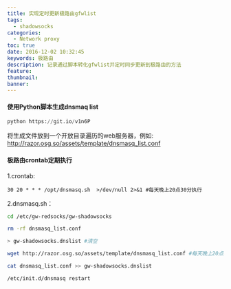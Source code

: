 ```yaml
---
title: 实现定时更新极路由gfwlist
tags:
  - shadowsocks
categories:
  - Network proxy
toc: true
date: 2016-12-02 10:32:45
keywords: 极路由
description: 记录通过脚本转化gfwlist并定时同步更新到极路由的方法
feature:
thumbnail: 
banner: 
---
```

#### 使用Python脚本生成dnsmaq list
``` python
python https://git.io/v1n6P
```
将生成文件放到一个开放目录遍历的web服务器，例如: http://razor.osg.so/assets/template/dnsmasq_list.conf


#### 极路由crontab定期执行

1.crontab:
```
30 20 * * * /opt/dnsmasq.sh  >/dev/null 2>&1 #每天晚上20点30分执行
```
<!-- more -->

2.dnsmasq.sh：
``` bash
cd /etc/gw-redsocks/gw-shadowsocks

rm -rf dnsmasq_list.conf

> gw-shadowsocks.dnslist #清空

wget http://razor.osg.so/assets/template/dnsmasq_list.conf #每天晚上20点会根据原始gfwlist生成最新文件

cat dnsmasq_list.conf >> gw-shadowsocks.dnslist

/etc/init.d/dnsmasq restart
```
